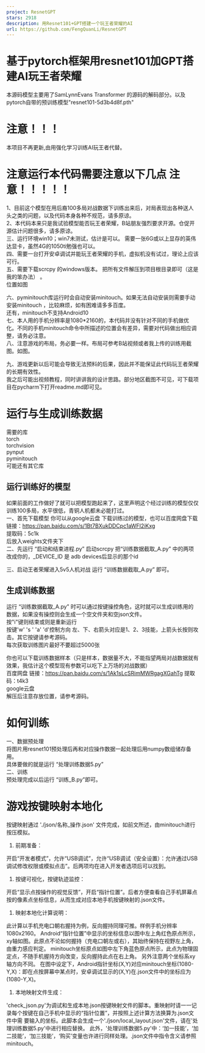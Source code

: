 ```yaml
---
project: ResnetGPT
stars: 2918
description: 用Resnet101+GPT搭建一个玩王者荣耀的AI
url: https://github.com/FengQuanLi/ResnetGPT
---
```


基于pytorch框架用resnet101加GPT搭建AI玩王者荣耀
==================================

本源码模型主要用了SamLynnEvans Transformer 的源码的解码部分。以及pytorch自带的预训练模型"resnet101-5d3b4d8f.pth"

注意！！！
=====

本项目不再更新,由用强化学习训练AI玩王者代替。

注意运行本代码需要注意以下几点 注意！！！！！
=======================

1、目前这个模型在用后裔100多局对战数据下训练出来后，对局表现出各种送人头之类的问题，以及代码本身各种不规范，请多原谅。  
2、本代码本来只是我试验模型能否玩王者荣耀，B站朋友强烈要求开源。仓促开源估计问题很多，请多原谅。  
三、运行环境win10；win7未测试，估计是可以。 需要一张6G或以上显存的英伟达显卡，虽然4G的1050ti勉强也可以。  
四、需要一台打开安卓调试并能玩王者荣耀的手机，虚拟机没有试过，理论上应该可行。  
五、需要下载scrcpy 的windows版本。 把所有文件解压到项目根目录即可（这是我的笨办法） 。  
位置如图  
  
六、pyminitouch库运行时会自动安装minitouch。如果无法自动安装则需要手动安装minitouch ，比较麻烦，如有困难请多多百度。  
还有，minitouch不支持Android10  
七、本人用的手机分辨率是1080\*2160的，本代码并没有针对不同的手机做优化。不同的手机minitouch命令中所描述的位置会有差异，需要对代码做出相应调整，请务必注意。  
八、注意游戏的布局，务必要一样。布局可参考B站视频或者我上传的训练用截图。如图。  
  
九、游戏更新以后可能会导致无法预料的后果，因此并不能保证此代码玩王者荣耀的长期有效性。  
我之后可能出视频教程，同时讲讲我的设计思路。部分地区截图不可见，可下载项目在pycharm下打开readme.md即可见。

运行与生成训练数据
=========

需要的库  
torch  
torchvision  
pynput  
pyminitouch  
可能还有其它库

运行训练好的模型
--------

如果前面的工作做好了就可以把模型跑起来了，这里声明这个经过训练的模型仅仅训练100多局，水平很低，青铜人机都未必能打过。  
一、首先下载模型 你可以从google云盘 下载训练过的模型，也可以百度网盘下载  
链接：https://pan.baidu.com/s/1Bt7BXukDDCpc1aWFI2iKxg  
提取码：5c1k  
后放入weights文件夹下  
二、先运行 “启动和结束进程.py” 启动scrcpy 把“训练数据截取\_A.py” 中的两项改成你的，\_DEVICE\_ID 是 adb devices后显示的那个id  
  
三、启动王者荣耀进入5v5人机对战 运行 “训练数据截取\_A.py” 即可。

生成训练数据
------

运行 “训练数据截取\_A.py” 时可以通过按键操控角色，这时就可以生成训练用的数据，如果没有操控则会生成一个空文件夹和空json文件。  
按"i"键则结束或则是重新运行  
按键'w' 's ' 'a' 'd'控制方向 左、下、右箭头对应是1、2、3技能，上箭头长按则攻击。其它按键请参考源码。  
每次获取训练图片最好不要超过5000张

你也可以下载训练数据样本（只是样本，数据量不大，不能指望两局对战数据就有效果，我估计这个模型现有参数可以吃下上万场的对战数据）  
百度网盘 链接：https://pan.baidu.com/s/1Ak1sLcSRimMWRgagXGahTg 提取码：t4k3  
google云盘  
解压后注意存放位置，请参考源码。

如何训练
====

一、数据预处理  
将图片用resnet101预处理后再和对应操作数据一起处理后用numpy数组储存备用。  
具体要做的就是运行 “处理训练数据5.py”  
二、训练  
预处理完成以后运行 “训练\_B.py”即可。

游戏按键映射本地化
=========

按键映射通过 './json/名称\_操作.json' 文件完成，如前文所述，由minitouch进行按压模拟。

1.  前期准备：

开启“开发者模式”，允许“USB调试”，允许“USB调试（安全设置）：允许通过USB调试修改权限或模拟点击”。后两项均在进入开发者选项后可以找到。

1.  按键可视化，按键轨迹监控：

开启“显示点按操作的视觉反馈”，开启“指针位置”。后者方便查看自己手机屏幕点按的像素点坐标信息，从而生成对应本地手机按键映射的.json文件。

1.  映射本地化计算说明：

此计算以手机充电口朝右握持为例，反向握持同理可推。样例手机分辨率1080x2160。 Android“指针位置”中显示的坐标信息以图中左上角红色原点所示，xy轴如图。此原点不论如何握持（充电口朝左或右），其始终保持在视野左上角，由重力感应判定。 minitouch坐标原点如图中左下角蓝色原点所示，此点为物理固定点，不随手机握持方向改变，反向握持此点在右上角。 另外注意两个坐标系xy轴方向不同。 在图中设定下，Android指针坐标(X,Y)对应minitouch坐标(1080-Y,X)：即在点按屏幕中某点时，安卓调试显示的(X,Y)在.json文件中的坐标应为(1080-Y,X)。

1.  本地映射文件生成：

'check\_json.py'为调试和生成本地.json按键映射文件的脚本。重映射时请一一记录每个按键在自己手机中显示的“指针位置”，并按照上述计算方法换算为.json文件中需 要输入的坐标。此脚本会生成一个'./json/local\_layout.json'文件，请在'处理训练数据5.py'中进行相应替换。 此外，'处理训练数据5.py'中：‘加一技能’，‘加二技能’，‘加三技能’，‘购买’变量也许进行同样处理。.json文件中指令含义请参照minitouch。
